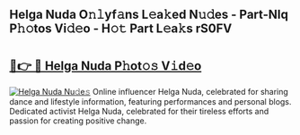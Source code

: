 ## Helga Nuda O𝚗𝚕yf𝚊ns L𝚎a𝚔ed N𝚞𝚍es - Part-NIq P𝚑𝚘tos Vi𝚍𝚎o - H𝚘𝚝 Part L𝚎a𝚔s rS0FV

# <h2><a href="http://kfcol1h.oniu.top/?m=Helga+Nuda">🔗👉 🔴 Helga Nuda P𝚑ot𝚘𝚜 V𝚒d𝚎o</a></h2>

[![Helga Nuda Nu𝚍e𝚜](https://i.imgur.com/0qMVB7G.gif)](http://kfcol1h.oniu.top/?m=Helga+Nuda)
Online influencer Helga Nuda, celebrated for sharing dance and lifestyle information, featuring performances and personal blogs. Dedicated activist Helga Nuda, celebrated for their tireless efforts and passion for creating positive change.  
